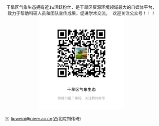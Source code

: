 <p align="center">
  <samp>
    干旱区气象生态拥有近1w活跃粉丝，是干旱区资源环境领域最大的自媒体平台，致力于帮助科研人员和团队宣传成果，促进学术交流。
    欢迎关注公众号！！！ <img src="https://github.com/DroughtMonitor/DroughtMonitor/blob/main/gongzhonghao.jpg" width="280px">
  </samp>
</p>

  ✉️ liuweiqi@nieer.ac.cn(西北院刘伟琦)</summary>
  
</details>



